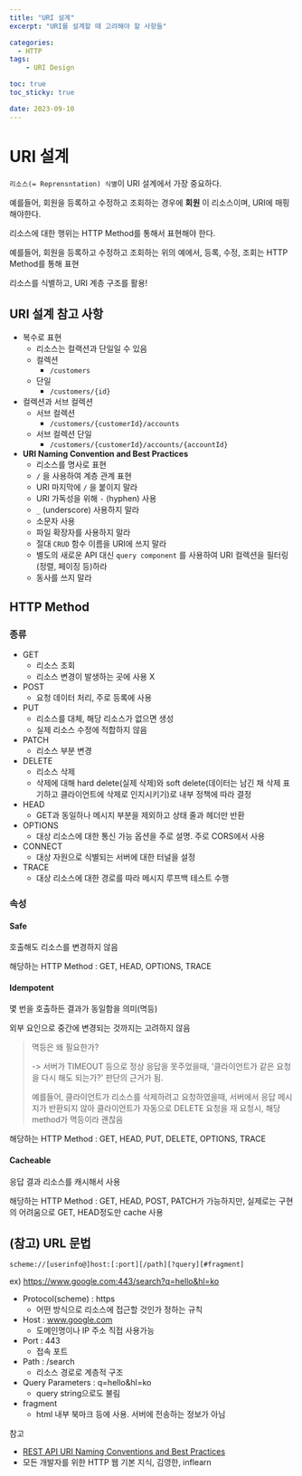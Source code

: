 ```yaml
---
title: "URI 설계"
excerpt: "URI를 설계할 때 고려해야 할 사항들"

categories:
  - HTTP
tags:
    - URI Design

toc: true
toc_sticky: true

date: 2023-09-10
---
```


# URI 설계
`리소스(= Reprensntation) 식별`이 URI 설계에서 가장 중요하다.

예를들어, 회원을 등록하고 수정하고 조회하는 경우에 __회원__ 이 리소스이며, URI에 매핑해야한다.

리소스에 대한 행위는 HTTP Method를 통해서 표현해야 한다.

예를들어, 회원을 등록하고 수정하고 조회하는 위의 예에서, 등록, 수정, 조회는 HTTP Method를 통해 표현

리소스를 식별하고, URI 계층 구조를 활용!

## URI 설계 참고 사항

- 복수로 표현
  - 리소스는 컬랙션과 단일일 수 있음
  - 컬렉션
    - `/customers`
  - 단일
    - `/customers/{id}`
- 컬렉션과 서브 컬렉션
  - 서브 컬렉션
    - `/customers/{customerId}/accounts`
  - 서브 컬렉션 단일
    - `/customers/{customerId}/accounts/{accountId}`
- **URI Naming Convention and Best Practices**
  - 리소스를 명사로 표현
  - `/` 을 사용하여 계층 관계 표현
  - URI 마지막에 `/` 을 붙이지 말라
  - URI 가독성을 위해 `-` (hyphen) 사용
  - `_` (underscore) 사용하지 말라
  - 소문자 사용
  - 파일 확장자를 사용하지 말라
  - 절대 `CRUD` 함수 이름을 URI에 쓰지 말라
  - 별도의 새로운 API 대신 `query component` 를 사용하여 URI 컬렉션을 필터링(정렬, 페이징 등)하라
  - 동사를 쓰지 말라

## HTTP Method 
### 종류
- GET
  - 리소스 조회
  - 리소스 변경이 발생하는 곳에 사용 X
- POST
  - 요청 데이터 처리, 주로 등록에 사용
- PUT
  - 리소스를 대체, 해당 리소스가 없으면 생성
  - 실제 리소스 수정에 적합하지 않음
- PATCH
  - 리소스 부분 변경
- DELETE
  - 리소스 삭제
  - 삭제에 대해 hard delete(실제 삭제)와 soft delete(데이터는 남긴 채 삭제 표기하고 클라이언트에 삭제로 인지시키기)로 내부 정책에 따라 결정
- HEAD
  - GET과 동일하나 메시지 부분을 제외하고 상태 줄과 헤더만 반환
- OPTIONS
  - 대상 리소스에 대한 통신 가능 옵션을 주로 설명. 주로 CORS에서 사용
- CONNECT
  - 대상 자원으로 식별되는 서버에 대한 터널을 설정
- TRACE
  - 대상 리소스에 대한 경로를 따라 메시지 루프백 테스트 수행

### 속성

#### Safe
호출해도 리소스를 변경하지 않음

해당하는 HTTP Method : GET, HEAD, OPTIONS, TRACE

#### Idempotent
몇 번을 호출하든 결과가 동일함을 의미(멱등)

외부 요인으로 중간에 변경되는 것까지는 고려하지 않음

> 멱등은 왜 필요한가?
> 
>  -> 서버가 TIMEOUT 등으로 정상 응답을 못주었을때, '클라이언트가 같은 요청을 다시 해도 되는가?' 판단의 근거가 됨.
> 
> 예를들어, 클라이언트가 리소스를 삭제하려고 요청하였을때, 서버에서 응답 메시지가 반환되지 않아 클라이언트가 자동으로 DELETE 요청을 재 요청시, 해당 method가 멱등이라 괜찮음

해당하는 HTTP Method : GET, HEAD, PUT, DELETE, OPTIONS, TRACE

#### Cacheable

응답 결과 리소스를 캐시해서 사용

해당하는 HTTP Method : GET, HEAD, POST, PATCH가 가능하지만, 실제로는 구현의 어려움으로 GET, HEAD정도만 cache 사용

## (참고) URL 문법

`scheme://[userinfo@]host:[:port][/path][?query][#fragment]`

ex) https://www.google.com:443/search?q=hello&hl=ko

- Protocol(scheme) : https
  - 어떤 방식으로 리소스에 접근할 것인가 정하는 규칙
- Host : www.google.com
  - 도메인명이나 IP 주소 직접 사용가능
- Port : 443
  - 접속 포트
- Path : /search
  - 리소스 경로로 계층적 구조
- Query Parameters : q=hello&hl=ko
  - query string으로도 불림
- fragment
  - html 내부 북마크 등에 사용. 서버에 전송하는 정보가 아님

참고
- [REST API URI Naming Conventions and Best Practices](https://restfulapi.net/resource-naming/)
- 모든 개발자를 위한 HTTP 웹 기본 지식, 김영한, inflearn